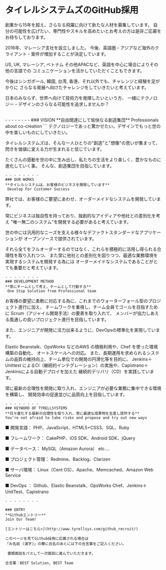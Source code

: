 # タイレルシステムズのGitHub採用
創業から15年を超え、さらなる飛躍に向けて新たな人材を募集しています。
自分の可能性を広げたい、専門性やスキルを高めたいとお考えの方は是非ご応募をお待ちしております。

2016年、マレーシア支社を設立しました。
今後、英語圏・アジアなど海外のクライアント・案件が増加することが決定しています。

US, UK, マレーシア, ベトナム その他APACなど、英語を中心に場合によりその他の言語での
コミュニケーションを活かしていただくこともできます。

今後はシンガポール, 韓国, 台湾, 香港、それ以外でも、チャレンジと経験を足がかりに
さらなる発展へ向けたチャレンジをしていきたいと考えています。

日本のみならず、世界へ向けて技術力を発揮したいという方、
一緒にテクノロジー・デザインのさらなる可能性を追求しませんか？

<br>
- - - - - - - -
### VISION
**自由闊達にして愉快なる創造集団**
 Professionals about co-creation  
```
テクノロジーであっと驚かせたい。デザインでもっと世の中を楽しいものにしていきたい。

タイレルシステムズは、そんな一人ひとりの"創造"と"想像"の思いが集まって、
閃きを価値に変える力が生まれると信じています。

たくさんの感動を世の中に生み出し、私たちの生活をより楽しく、豊かなものに進化していく事。
そんな、創造集団を目指しています。
```
- - - - - - - -
### OUR WORKS
**タイレルシステムは、お客様のビジネスを開発しています**
 Develop For Customer Success 
```
弊社では、お客様のご要望にあわせ、オーダーメイドなシステムを開発しています。

常にビジネスは独自性を持っており、独創的なアイディアや他社との差別化を考え
"唯一無二のシステム"を開発する必要があると考えています。

世の中には汎用的なニーズを支える様々なデファクトスタンダードなアプリケーションが
オープンソースで提供されています。

それら全てをフルオーダーするのではなく、これらを積極的に活用し得られる合理性を取り入れつつ、
また常に他社との差別化を図りつつ、最適な業務環境を実現するシステムを開発する為には
オーダーメイドなシステムであることがとても重要だと考えています。
```
- - - - - - - -
### DEVELOPMENT METHOD
**常にチームとして考え、チームとして行動する**
 One Stop Solution from Professional team
```
お客様の要望に柔軟に対応する為に、これまでのウォーターフォール型のプロジェクト進行に加え、
チームワークを重視し、チーム全員でゴールを目指すために Scrum（アジャイル開発手法）の要素を取り入れて、
メンバーが協力しあえる風通しの良いプロジェクト進行を目指しています。

また、エンジニアが開発に注力出来るように、DevOpsの標準化を実現しています。

Elastic Beanstalk、OpsWorks などのAWS の積極利用や、Chef を使った環境構築の自動化、
オートスケールへの対応。
また、長期運用を求められるシステムの品質の維持向上、チーム単位での開発の円滑化等を目的に、
Jenkins＋Unittest によるCI（継続的インテグレーション）の実施や、Capistrano＋Jenkinsによる自動デプロイを加えた
継続的デリバリ（CD）を実践しています。

常に最新の合理性を開発に取り入れ、エンジニアが必要な業務に集中できる環境を構築し、
開発効率の促進並びに品質向上を目指しています。
```
- - - - - - - -
### KEYWORD OF TYRELLSYSTEMS
**日々進化する最新の合理性を取り入れ、常に最適な成果物を生産し提供する**
You’re not afraid to take risks and propose and try out new ways
```
■ 開発言語：
PHP、JavaScript、HTML5+CSS3、SQL、Ruby

■ フレームワーク：
CakePHP、iOS SDK、Android SDK、jQuery

■ データベース：
MySQL（Amazon Aurora） etc....

■ プロジェクト管理：
Redmine、Backlog、Clarizen

■ サーバ環境：
Linux（Cent OS）、Apache、Memcached、Amazon Web Service

■ DevOps ：
Github、Elastic Beanstalk、OpsWorks
Chef、Jenkins＋UnitTest、Capistrano
```
- - - - - - - -

### ENTRY
**Githubエントリー**
Join Our Team!

[エントリーはこちら>](http://www.tyrellsys.com/github_recruit/)

このページを見てGithub採用に応募される場合は
「お名前 (漢字)」の蘭に氏名のあとに以下の合言葉をご記入ください。

 書類面談をパスして一次面談に進んでいただきます。

合言葉：BEST Solution, BEST Team